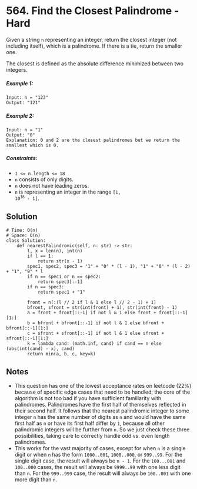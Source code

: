 # 564. Find the Closest Palindrome - Hard

Given a string `n` representing an integer, return the closest integer (not including itself), which is a palindrome. If there is a tie, return the smaller one.

The closest is defined as the absolute difference minimized between two integers.

##### Example 1:

```
Input: n = "123"
Output: "121"
```

##### Example 2:

```
Input: n = "1"
Output: "0"
Explanation: 0 and 2 are the closest palindromes but we return the smallest which is 0.
```

##### Constraints:

- `1 <= n.length <= 18`
- `n` consists of only digits.
- `n` does not have leading zeros.
- `n` is representing an integer in the range <code>[1, 10<sup>18</sup> - 1]</code>.

## Solution

```
# Time: O(n)
# Space: O(n)
class Solution:
    def nearestPalindromic(self, n: str) -> str:
        l, x = len(n), int(n)
        if l == 1:
            return str(x - 1)
        spec1, spec2, spec3 = "1" + "0" * (l - 1), "1" + "0" * (l - 2) + "1", "9" * l
        if n == spec1 or n == spec2:
            return spec3[:-1]
        if n == spec3:
            return spec1 + "1"
        
        front = n[:(l // 2 if l & 1 else l // 2 - 1) + 1]
        bfront, sfront = str(int(front) + 1), str(int(front) - 1)
        a = front + front[::-1] if not l & 1 else front + front[::-1][1:]
        b = bfront + bfront[::-1] if not l & 1 else bfront + bfront[::-1][1:]
        c = sfront + sfront[::-1] if not l & 1 else sfront + sfront[::-1][1:]
        k = lambda cand: (math.inf, cand) if cand == n else (abs(int(cand) - x), cand)
        return min(a, b, c, key=k)
```

## Notes
- This question has one of the lowest acceptance rates on leetcode (22%) because of specific edge cases that need to be handled; the core of the algorithm is not too bad if you have sufficient familiarity with palindromes. Palindromes have the first half of themselves reflected in their second half. It follows that the nearest palindromic integer to some integer `n` has the same number of digits as `n` and would have the same first half as `n` or have its first half differ by `1`, because all other palindromic integers will be further from `n`. So we just check these three possibilities, taking care to correctly handle odd vs. even length palindromes.
- This works for the vast majority of cases, except for when `n` is a single digit or when `n` has the form `1000..001`, `1000..000`, or `999..99`. For the single digit case, the result will always be `n - 1`. For the `100...001` and `100..000` cases, the result will always be `9999..99` with one less digit than `n`. For the `999..999` case, the result will always be `100..001` with one more digit than `n`.